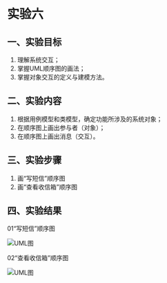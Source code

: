 # 实验六

## 一、实验目标

1. 理解系统交互；
2. 掌握UML顺序图的画法；
3. 掌握对象交互的定义与建模方法。

## 二、实验内容

1. 根据用例模型和类模型，确定功能所涉及的系统对象；
2. 在顺序图上画出参与者（对象）；
3. 在顺序图上画出消息（交互）。

## 三、实验步骤

1. 画“写短信”顺序图
2. 画“查看收信箱”顺序图

## 四、实验结果

01“写短信”顺序图

![UML图](https://github.com/acoffeeworld/uml-modeling-2020/raw/master/students/1714080902512/写短信SequenceDiagram.jpg)

02“查看收信箱”顺序图

![UML图](https://github.com/acoffeeworld/uml-modeling-2020/raw/master/students/1714080902512/查看收信箱SequenceDiagram.jpg)